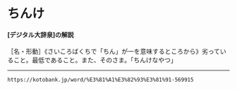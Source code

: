 
ちんけ
==========

#### [デジタル大辞泉]の解説
［名・形動］《さいころばくちで「ちん」が一を意味するところから》劣っていること。最低であること。また、そのさま。「ちんけなやつ」


---
`https://kotobank.jp/word/%E3%81%A1%E3%82%93%E3%81%91-569915`